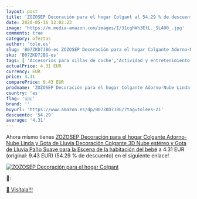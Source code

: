 ```yaml
---
layout: post
title: 'ZOZOSEP Decoración para el hogar Colgant al 54.29 % de descuento'
date: 2020-05-16 12:02:23
image: 'https://m.media-amazon.com/images/I/31cghWh3EtL._SL400_.jpg'
comments: true
category: ofertas
author: 'tole.es'
slug: 'B07ZKD7JBG-es ZOZOSEP Decoración para el hogar Colgante Adorno-Nube...'
sku: 'B07ZKD7JBG-es'
tags: [ 'Accesorios para sillas de coche','Actividad y entretenimiento','Andadores','Bebé','Espejos para asientos traseros','Higiene y cuidado','Sillas de coche y accesorios','Toallitas húmedas para bebé','Toallitas y accesorios para bebé','bebé', ]
actualPrice: 4.31 EUR
currency: EUR
price: 4.31
comparePrice: 9.43 EUR
prodname: 'ZOZOSEP Decoración para el hogar Colgante Adorno-Nube Linda y Gota de Lluvia Decoración Colgante 3D Nube estéreo y Gota de Lluvia Paño Suave para la Escena de la habitación del bebé'
country: 'es'
flag: '🇪🇸'
brand: ''
buyurl: 'https://www.amazon.es/dp/B07ZKD7JBG/?tag=tolees-21'
descuento: '54.29'
average: '4.31'
---
```


Ahora mismo tienes [ZOZOSEP Decoración para el hogar Colgante Adorno-Nube Linda y Gota de Lluvia Decoración Colgante 3D Nube estéreo y Gota de Lluvia Paño Suave para la Escena de la habitación del bebé](https://www.amazon.es/dp/B07ZKD7JBG/?tag=tolees-21) a 4.31 EUR (original: 9.43 EUR) (54.29 %  de descuento) en el siguiente enlace!

[![ZOZOSEP Decoración para el hogar Colgant](https://m.media-amazon.com/images/I/31cghWh3EtL._SL400_.jpg)](https://www.amazon.es/dp/B07ZKD7JBG/?tag=tolees-21)

🔎:


[🛒 Visítala!!!](https://www.amazon.es/dp/B07ZKD7JBG/?tag=tolees-21)
